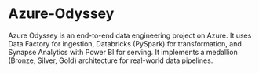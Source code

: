 # Azure-Odyssey
Azure Odyssey is an end-to-end data engineering project on Azure. It uses Data Factory for ingestion, Databricks (PySpark) for transformation, and Synapse Analytics with Power BI for serving. It implements a medallion (Bronze, Silver, Gold) architecture for real-world data pipelines.
